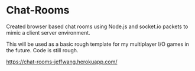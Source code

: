 # Chat-Rooms
Created browser based chat rooms using Node.js and socket.io packets to mimic a client server environment. 

This will be used as a basic rough template for my multiplayer I/O games in the future. Code is still rough.

https://chat-rooms-jeffwang.herokuapp.com/
